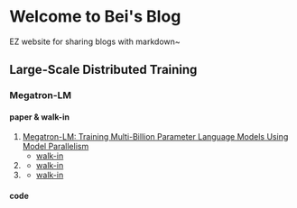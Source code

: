 # Welcome to Bei's Blog

EZ website for sharing blogs with markdown~

## Large-Scale Distributed Training

### Megatron-LM

#### paper & walk-in

1. [Megatron-LM: Training Multi-Billion Parameter Language Models Using Model Parallelism](https://arxiv.org/pdf/1909.08053.pdf)
    - [walk-in](./Large-Scale-Distributed-Training/Megatron-LM-1.md)
2. [](https://arxiv.org/pdf/2104.04473.pdf)
    - [walk-in]()
3. [](https://arxiv.org/pdf/2205.05198)
    - [walk-in]()

#### code






